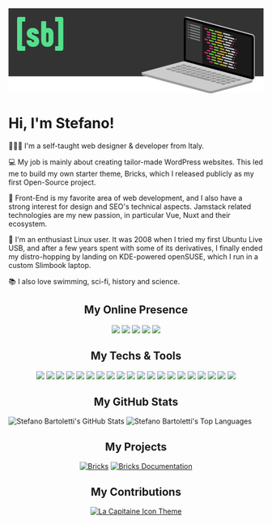<img src="images/cover.png" alt="Stefano Bartoletti">

# Hi, I'm Stefano! 

👨🏻‍💻 I'm a self-taught web designer & developer from Italy.

💻 My job is mainly about creating tailor-made WordPress websites. This led me to build my own starter theme, Bricks, which I released publicly as my first Open-Source project.

🎨 Front-End is my favorite area of web development, and I also have a strong interest for design and SEO's technical aspects. Jamstack related technologies are my new passion, in particular Vue, Nuxt and their ecosystem.

🐧 I'm an enthusiast Linux user. It was 2008 when I tried my first Ubuntu Live USB, and after a few years spent with some of its derivatives, I finally ended my distro-hopping by landing on KDE-powered openSUSE, which I run in a custom Slimbook laptop.

📚 I also love swimming, sci-fi, history and science.

<h2 align="center">My Online Presence</h2>

<div align="center">

[![](https://img.shields.io/badge/-website-53e08d?style=for-the-badge&logoColor=ffffff&logo=google-chrome)](https://www.stefanobartoletti.it/)
[![](https://img.shields.io/badge/-facebook-53e08d?style=for-the-badge&logoColor=ffffff&logo=facebook)](https://www.facebook.com/stefanobartolettiweb/)
[![](https://img.shields.io/badge/-linkedin-53e08d?style=for-the-badge&logoColor=ffffff&logo=linkedin)](https://www.linkedin.com/in/bartolettistefano/)
[![](https://img.shields.io/badge/-twitter-53e08d?style=for-the-badge&logoColor=ffffff&logo=twitter)](https://twitter.com/ste_bartoletti/)
[![](https://img.shields.io/badge/-dev-53e08d?style=for-the-badge&logoColor=ffffff&logo=devdotto)](https://dev.to/stefanobartoletti/)

</div>

<h2 align="center">My Techs & Tools</h2>

<div align="center">

![](https://img.shields.io/badge/OS-openSUSE-53e08d?style=flat-square&logoColor=ffffff&logo=opensuse)
![](https://img.shields.io/badge/OS-KDE-53e08d?style=flat-square&logoColor=ffffff&logo=kde)
![](https://img.shields.io/badge/Editor-VS_Code-53e08d?style=flat-square&logoColor=ffffff&logo=visualstudiocode)
![](https://img.shields.io/badge/Design-Figma-53e08d?style=flat-square&logoColor=ffffff&logo=figma)
![](https://img.shields.io/badge/Design-Inkscape-53e08d?style=flat-square&logoColor=ffffff&logo=inkscape)
![](https://img.shields.io/badge/Code-JavaScript-53e08d?style=flat-square&logoColor=ffffff&logo=javascript)
![](https://img.shields.io/badge/Code-CSS-53e08d?style=flat-square&logoColor=ffffff&logo=css3)
![](https://img.shields.io/badge/Code-WordPress-53e08d?style=flat-square&logoColor=ffffff&logo=wordpress)
![](https://img.shields.io/badge/Code-Bootstrap-53e08d?style=flat-square&logoColor=ffffff&logo=bootstrap)
![](https://img.shields.io/badge/Code-Sass-53e08d?style=flat-square&logoColor=ffffff&logo=sass)
![](https://img.shields.io/badge/Code-Vue.js-53e08d?style=flat-square&logoColor=ffffff&logo=vuedotjs)
![](https://img.shields.io/badge/Code-Nuxt-53e08d?style=flat-square&logoColor=ffffff&logo=nuxtdotjs)
![](https://img.shields.io/badge/Code-Tailwind-53e08d?style=flat-square&logoColor=ffffff&logo=tailwind-css)
![](https://img.shields.io/badge/Tool-Yarn-53e08d?style=flat-square&logoColor=ffffff&logo=yarn)
![](https://img.shields.io/badge/Tool-Gulp-53e08d?style=flat-square&logoColor=ffffff&logo=gulp)
![](https://img.shields.io/badge/Tool-Rollup-53e08d?style=flat-square&logoColor=ffffff&logo=rollupdotjs)
![](https://img.shields.io/badge/Tool-Bash-53e08d?style=flat-square&logoColor=ffffff&logo=gnu-bash)
![](https://img.shields.io/badge/Platform-Docker-53e08d?style=flat-square&logoColor=ffffff&logo=docker)
![](https://img.shields.io/badge/Platform-Netlify-53e08d?style=flat-square&logoColor=ffffff&logo=netlify)
![](https://img.shields.io/badge/Platform-DigitalOcean-53e08d?style=flat-square&logoColor=ffffff&logo=digitalocean)

</div>

<h2 align="center">My GitHub Stats</h2>

<div>
    <img height="180em" src="https://github-readme-stats.vercel.app/api?username=stefanobartoletti&count_private=true&show_icons=true&bg_color=333333&title_color=53e08d&icon_color=53e08d&text_color=dddddd&line_height=20" alt="Stefano Bartoletti's GitHub Stats">
    <img height="180em" src="https://github-readme-stats.vercel.app/api/top-langs/?username=stefanobartoletti&show_icons=true&bg_color=333333&title_color=53e08d&icon_color=53e08d&text_color=dddddd&layout=compact&langs_count=6" alt="Stefano Bartoletti's Top Languages">
</div>

<h2 align="center">My Projects</h2>

<div align="center">

[![Bricks](https://github-readme-stats.vercel.app/api/pin/?username=stefanobartoletti&repo=bricks&bg_color=333333&title_color=53e08d&icon_color=53e08d&text_color=dddddd)](https://github.com/stefanobartoletti/bricks)
[![Bricks Documentation](https://github-readme-stats.vercel.app/api/pin/?username=stefanobartoletti&repo=bricks-docs&bg_color=333333&title_color=53e08d&icon_color=53e08d&text_color=dddddd)](https://github.com/stefanobartoletti/bricks-docs)

</div>

<h2 align="center">My Contributions</h2>

<div align="center">

[![La Capitaine Icon Theme](https://github-readme-stats.vercel.app/api/pin/?username=keeferrourke&repo=la-capitaine-icon-theme&bg_color=333333&title_color=53e08d&icon_color=53e08d&text_color=dddddd)](https://github.com/keeferrourke/la-capitaine-icon-theme)

</div>